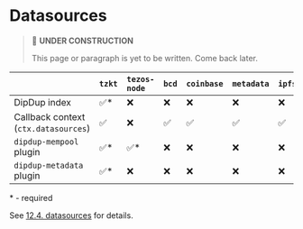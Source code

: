 # Datasources

> 🚧 **UNDER CONSTRUCTION**
>
> This page or paragraph is yet to be written. Come back later.

|  | `tzkt` | `tezos-node` | `bcd` | `coinbase` | `metadata` | `ipfs` |
| :--- | :--- | :--- | :--- | :--- | :--- | :--- |
| DipDup index | ✅\* | ❌ | ❌ | ❌ | ❌ | ❌ |
| Callback context (`ctx.datasources`) | ✅ | ❌ | ✅ | ✅ | ✅ | ✅ |
| `dipdup-mempool` plugin | ✅\* | ✅\* | ❌ | ❌ | ❌ | ❌ |
| `dipdup-metadata` plugin | ✅\* | ❌ | ❌ | ❌ | ❌ | ❌ |

\* - required

See [12.4. datasources](../config-reference/datasources.md) for details.
